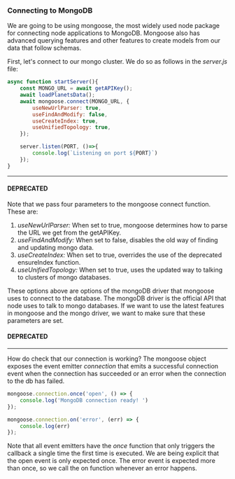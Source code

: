 ### Connecting to MongoDB 

We are going to be using mongoose, the most widely used node package for connecting node applications to MongoDB. Mongoose also has advanced querying features and other features to create models from our data that follow schemas. 

First, let's connect to our mongo cluster. We do so as follows in the *server.js* file:

```js
async function startServer(){
	const MONGO_URL = await getAPIKey();
	await loadPlanetsData();
	await mongoose.connect(MONGO_URL, {
		useNewUrlParser: true,
		useFindAndModify: false, 
		useCreateIndex: true, 
		useUnifiedTopology: true,
	});

	server.listen(PORT, ()=>{
		console.log(`Listening on port ${PORT}`)
	});
}
```

---
#### DEPRECATED 

Note that we pass four parameters to the mongoose connect function. These are:

1. *useNewUrlParser:*  When set to true, mongoose determines how to parse the URL we get from the getAPIKey.
2.  *useFindAndModify:* When set to false, disables the old way of finding and updating mongo data. 
3. *useCreateIndex:* When set to true, overrides the use of the deprecated ensureIndex function. 
4. *useUnifiedTopology:* When set to true, uses the updated way to talking to clusters of mongo databases. 

These options above are options of the mongoDB driver that mongoose uses to connect to the database. The mongoDB driver is the official API that node uses to talk to mongo databases. If we want to use the latest features in mongoose and the mongo driver, we want to make sure that these parameters are set. 
#### DEPRECATED 

--- 

How do check that our connection is working? The mongoose object exposes the event emitter *connection* that emits a successful connection event  when the connection has succeeded or an error when the connection to the db has failed. 

```js
mongoose.connection.once('open', () => {
	console.log('MongoDB connection ready! ')
});

mongoose.connection.on('error', (err) => {
	console.log(err)
});
```

Note that all event emitters have the *once* function that only triggers the callback a single time the first time is executed. We are being explicit that the open event is only expected once. The error event is expected more than once, so we call the on function whenever an error happens.

